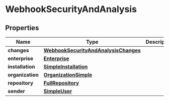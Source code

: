 

# WebhookSecurityAndAnalysis


## Properties

| Name | Type | Description | Notes |
|------------ | ------------- | ------------- | -------------|
|**changes** | [**WebhookSecurityAndAnalysisChanges**](WebhookSecurityAndAnalysisChanges.md) |  |  |
|**enterprise** | [**Enterprise**](Enterprise.md) |  |  [optional] |
|**installation** | [**SimpleInstallation**](SimpleInstallation.md) |  |  [optional] |
|**organization** | [**OrganizationSimple**](OrganizationSimple.md) |  |  [optional] |
|**repository** | [**FullRepository**](FullRepository.md) |  |  |
|**sender** | [**SimpleUser**](SimpleUser.md) |  |  [optional] |



